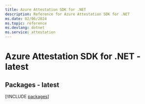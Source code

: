 ```yaml
---
title: Azure Attestation SDK for .NET
description: Reference for Azure Attestation SDK for .NET
ms.date: 02/06/2024
ms.topic: reference
ms.devlang: dotnet
ms.service: attestation
---
```

# Azure Attestation SDK for .NET - latest
## Packages - latest
[!INCLUDE [packages](attestation-index.md)]
